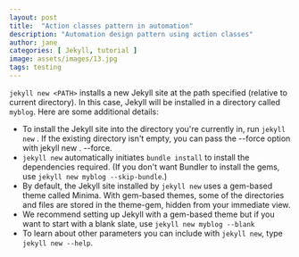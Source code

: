 ```yaml
---
layout: post
title:  "Action classes pattern in automation"
description: "Automation design pattern using action classes"
author: jane
categories: [ Jekyll, tutorial ]
image: assets/images/13.jpg
tags: testing
---
```



`jekyll new <PATH>` installs a new Jekyll site at the path specified (relative to current directory). In this case, Jekyll will be installed in a directory called `myblog`. Here are some additional details:

- To install the Jekyll site into the directory you're currently in, run `jekyll new` . If the existing directory isn't empty, you can pass the --force option with jekyll new . --force.
- `jekyll new` automatically initiates `bundle install` to install the dependencies required. (If you don't want Bundler to install the gems, use `jekyll new myblog --skip-bundle`.)
- By default, the Jekyll site installed by `jekyll new` uses a gem-based theme called Minima. With gem-based themes, some of the directories and files are stored in the theme-gem, hidden from your immediate view.
- We recommend setting up Jekyll with a gem-based theme but if you want to start with a blank slate, use `jekyll new myblog --blank`
- To learn about other parameters you can include with `jekyll new`, type `jekyll new --help`.